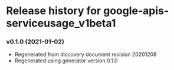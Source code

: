 # Release history for google-apis-serviceusage_v1beta1

### v0.1.0 (2021-01-02)

* Regenerated from discovery document revision 20201208
* Regenerated using generator version 0.1.0


